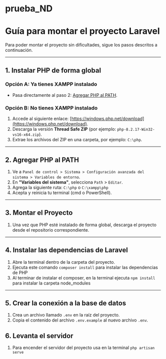 # prueba_ND

# Guía para montar el proyecto Laravel

Para poder montar el proyecto sin dificultades, sigue los pasos descritos a continuación.

---

## 1. Instalar PHP de forma global

### Opción A: Ya tienes XAMPP instalado
- Pasa directamente al paso 2: [Agregar PHP al PATH](#2-agregar-php-al-path).

### Opción B: No tienes XAMPP instalado
1. Accede al siguiente enlace: [https://windows.php.net/download](https://windows.php.net/download).
2. Descarga la versión **Thread Safe ZIP** (por ejemplo: `php-8.2.17-Win32-vs16-x64.zip`).
3. Extrae los archivos del ZIP en una carpeta, por ejemplo: `C:\php`.

---

## 2. Agregar PHP al PATH

1. Ve a `Panel de control > Sistema > Configuración avanzada del sistema > Variables de entorno`.
2. En **"Variables del sistema"**, selecciona `Path` > `Editar`.
3. Agrega la siguiente ruta: `C:\php` o `C:\xampp\php`
4. Acepta y reinicia tu terminal (cmd o PowerShell).

---

## 3. Montar el Proyecto

1. Una vez que PHP esté instalado de forma global, descarga el proyecto desde el repositorio correspondiente.

---

## 4. Instalar las dependencias de Laravel

1. Abre la terminal dentro de la carpeta del proyecto.
2. Ejecuta este comando `composer install` para instalar las dependencias de PHP
3. Al terminar de instalar el composer, en la terminal ejecuta `npm install` para instalar la carpeta node_modules
 

---

## 5. Crear la conexión a la base de datos

1. Crea un archivo llamado `.env` en la raíz del proyecto.
2. Copia el contenido del archivo `.env.example` al nuevo archivo `.env`.

## 6. Levanta el servidor

1. Para encender el servidor del proyecto usa en la terminal `php artisan serve`

